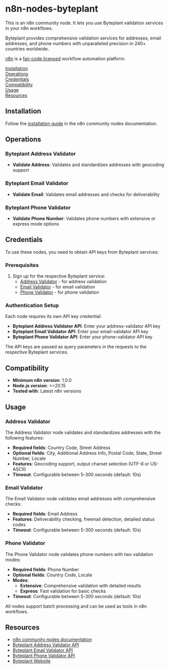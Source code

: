 # n8n-nodes-byteplant

This is an n8n community node. It lets you use Byteplant validation services in your n8n workflows.

Byteplant provides comprehensive validation services for addresses, email addresses, and phone numbers with unparalleled precision in 240+ countries worldwide.

[n8n](https://n8n.io/) is a [fair-code licensed](https://docs.n8n.io/reference/license/) workflow automation platform.

[Installation](#installation)  
[Operations](#operations)  
[Credentials](#credentials)  
[Compatibility](#compatibility)  
[Usage](#usage)  
[Resources](#resources)  

## Installation

Follow the [installation guide](https://docs.n8n.io/integrations/community-nodes/installation/) in the n8n community nodes documentation.

## Operations

### Byteplant Address Validator
- **Validate Address**: Validates and standardizes addresses with geocoding support

### Byteplant Email Validator  
- **Validate Email**: Validates email addresses and checks for deliverability

### Byteplant Phone Validator
- **Validate Phone Number**: Validates phone numbers with extensive or express mode options

## Credentials

To use these nodes, you need to obtain API keys from Byteplant services:

### Prerequisites
1. Sign up for the respective Byteplant service:
   - [Address Validator](https://www.address-validator.net/api.html) - for address validation
   - [Email Validator](https://www.email-validator.net/api.html) - for email validation  
   - [Phone Validator](https://www.phone-validator.net/api.html) - for phone validation

### Authentication Setup
Each node requires its own API key credential:
- **Byteplant Address Validator API**: Enter your address-validator API key
- **Byteplant Email Validator API**: Enter your email-validator API key
- **Byteplant Phone Validator API**: Enter your phone-validator API key

The API keys are passed as query parameters in the requests to the respective Byteplant services.

## Compatibility

- **Minimum n8n version**: 1.0.0
- **Node.js version**: >=20.15
- **Tested with**: Latest n8n versions

## Usage

### Address Validator
The Address Validator node validates and standardizes addresses with the following features:
- **Required fields**: Country Code, Street Address
- **Optional fields**: City, Additional Address Info, Postal Code, State, Street Number, Locale
- **Features**: Geocoding support, output charset selection (UTF-8 or US-ASCII)
- **Timeout**: Configurable between 5-300 seconds (default: 10s)

### Email Validator
The Email Validator node validates email addresses with comprehensive checks:
- **Required fields**: Email Address
- **Features**: Deliverability checking, freemail detection, detailed status codes
- **Timeout**: Configurable between 5-300 seconds (default: 10s)

### Phone Validator
The Phone Validator node validates phone numbers with two validation modes:
- **Required fields**: Phone Number
- **Optional fields**: Country Code, Locale
- **Modes**: 
  - **Extensive**: Comprehensive validation with detailed results
  - **Express**: Fast validation for basic checks
- **Timeout**: Configurable between 5-300 seconds (default: 10s)

All nodes support batch processing and can be used as tools in n8n workflows.

## Resources

* [n8n community nodes documentation](https://docs.n8n.io/integrations/#community-nodes)
* [Byteplant Address Validator API](https://www.address-validator.net/api.html)
* [Byteplant Email Validator API](https://www.email-validator.net/api.html)
* [Byteplant Phone Validator API](https://www.phone-validator.net/api.html)
* [Byteplant Website](https://www.byteplant.com/)